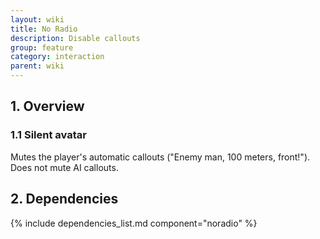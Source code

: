 ```yaml
---
layout: wiki
title: No Radio
description: Disable callouts
group: feature
category: interaction
parent: wiki
---
```


## 1. Overview

### 1.1 Silent avatar
Mutes the player's automatic callouts ("Enemy man, 100 meters, front!").
Does not mute AI callouts.

## 2. Dependencies

{% include dependencies_list.md component="noradio" %}
